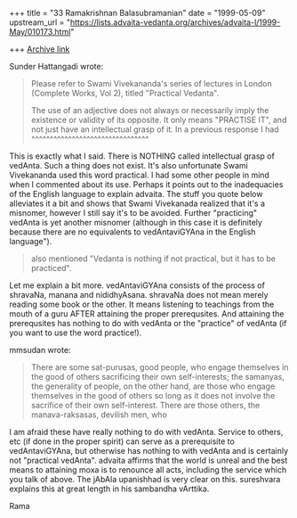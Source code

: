 +++
title = "33 Ramakrishnan Balasubramanian"
date = "1999-05-09"
upstream_url = "https://lists.advaita-vedanta.org/archives/advaita-l/1999-May/010173.html"

+++
[Archive link](https://lists.advaita-vedanta.org/archives/advaita-l/1999-May/010173.html)

Sunder Hattangadi <gourish at INTERNET1.NET> wrote:

>Please refer to Swami Vivekananda's series of lectures in London
>(Complete Works, Vol 2), titled "Practical Vedanta".
>
>The use of an adjective does not always or necessarily imply the
>existence or validity of its opposite. It only means "PRACTISE IT",
and
>not just have an intellectual grasp of it. In a previous response I
had
^^^^^^^^^^^^^^^^^^^^^^^^^^^^^^^^

This is exactly what I said. There is NOTHING called intellectual
grasp of vedAnta. Such a thing does not exist.  It's also unfortunate
Swami Vivekananda used this word practical. I had some other people in
mind when I commented about its use.  Perhaps it points out to the
inadequacies of the English language to explain advaita. The stuff you
quote below alleviates it a bit and shows that Swami Vivekanada
realized that it's a misnomer, however I still say it's to be avoided.
Further "practicing" vedAnta is yet another misnomer (although in this
case it is definitely because there are no equivalents to
vedAntaviGYAna in the English language").

>also mentioned "Vedanta is nothing if not practical, but it has to be
practiced".

Let me explain a bit more. vedAntaviGYAna consists of the process of
shravaNa, manana and nididhyAsana. shravaNa does not mean merely
reading some book or the other. It means listening to teachings from
the mouth of a guru AFTER attaining the proper prerequsites. And
attaining the prerequsites has nothing to do with vedAnta or the
"practice" of vedAnta (if you want to use the word practice!).

mmsudan wrote:

>There are some sat-purusas, good people, who engage themselves in the
good of
>others sacrificing their own self-interests; the samanyas, the
generality of
>people, on the other hand, are those who engage themselves in the
good of
>others so long as it does not involve the sacrifice of their own
>self-interest. There are those others, the manava-raksasas, devilish
men, who


I am afraid these have really nothing to do with vedAnta. Service to
others, etc (if done in the proper spirit) can serve as a prerequisite
to vedAntaviGYAna, but otherwise has nothing to with vedAnta and is
certainly not "practical vedAnta". advaita affirms that the world is
unreal and the best means to attaining moxa is to renounce all acts,
including the service which you talk of above. The jAbAla upanishhad
is very clear on this. sureshvara explains this at great length in his
sambandha vArttika.

Rama

